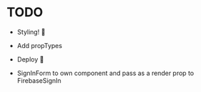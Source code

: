 # TODO

* Styling! 💅
* Add propTypes
* Deploy 🚀

* SignInForm to own component and pass as a render prop to FirebaseSignIn
